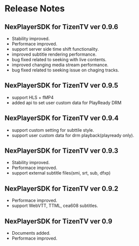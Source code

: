 # Release Notes

## NexPlayerSDK for TizenTV ver 0.9.6
* Stability improved.
* Performace improved.
* support server side time shift functionality.
* improved subtitle rendering performance.
* bug fixed related to seeking with live contents.
* improved changing media stream performance.
* bug fixed related to seeking issue on chaging tracks.

## NexPlayerSDK for TizenTV ver 0.9.5
* support HLS + fMP4
* added api to set user custom data for PlayReady DRM 

## NexPlayerSDK for TizenTV ver 0.9.4
* support custom setting for subttile style.
* support user custom data for drm playback(playready only).

## NexPlayerSDK for TizenTV ver 0.9.3
* Stability improved.
* Performace improved.
* support external subtitle files(smi, srt, sub, dfxp)

## NexPlayerSDK for TizenTV ver 0.9.2
* Performace improved.
* support WebVTT, TTML, cea608 subtitles.

## NexPlayerSDK for TizenTV ver 0.9
* Documents added.
* Performace improved.



